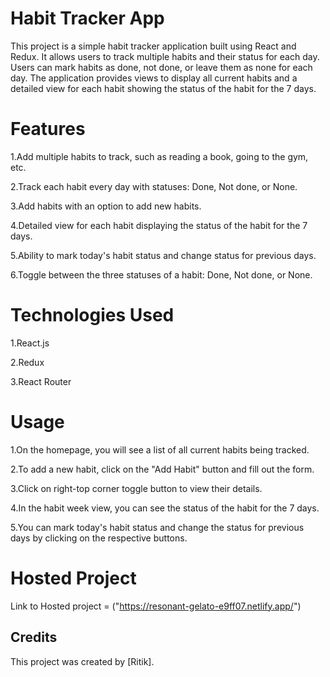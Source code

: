 # Habit Tracker App
This project is a simple habit tracker application built using React and Redux. It allows users to track multiple habits and their status for each day. Users can mark habits as done, not done, or leave them as none for each day. The application provides views to display all current habits and a detailed view for each habit showing the status of the habit for the  7 days.

# Features
1.Add multiple habits to track, such as reading a book, going to the gym, etc.

2.Track each habit every day with statuses: Done, Not done, or None.

3.Add habits with an option to add new habits.

4.Detailed view for each habit displaying the status of the habit for the 7 days.

5.Ability to mark today's habit status and change status for previous days.

6.Toggle between the three statuses of a habit: Done, Not done, or None.

# Technologies Used
1.React.js

2.Redux

3.React Router

# Usage
1.On the homepage, you will see a list of all current habits being tracked.

2.To add a new habit, click on the "Add Habit" button and fill out the form.

3.Click on right-top corner toggle button to view their details.

4.In the habit week view, you can see the status of the habit for the  7 days.

5.You can mark today's habit status and change the status for previous days by clicking on the respective buttons.

# Hosted Project
Link to Hosted project = ("https://resonant-gelato-e9ff07.netlify.app/")

## Credits

This project was created by [Ritik].
